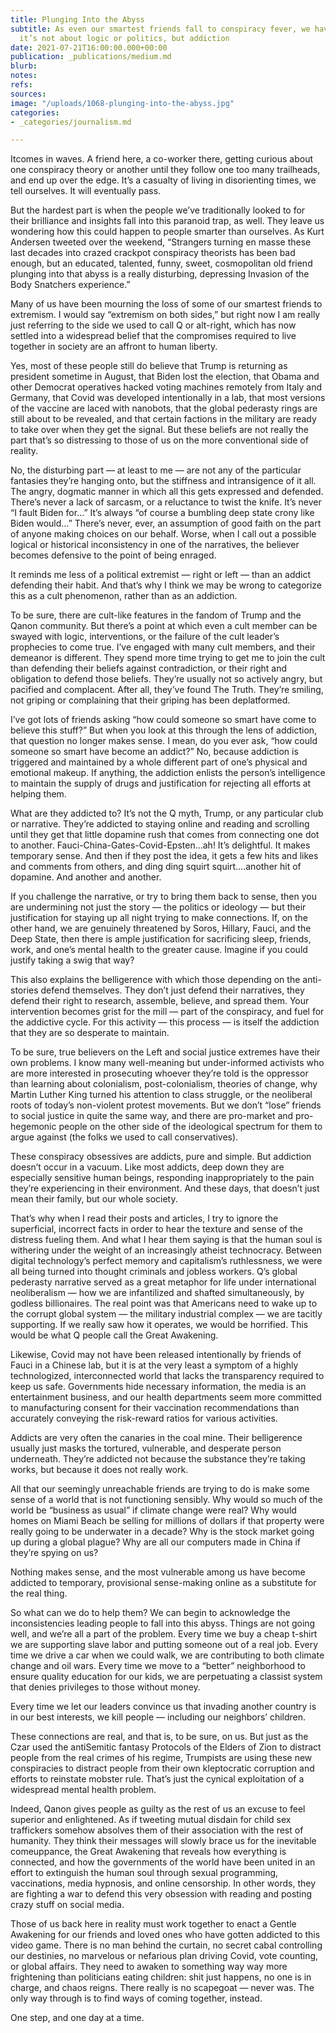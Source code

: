 ```yaml
---
title: Plunging Into the Abyss
subtitle: As even our smartest friends fall to conspiracy fever, we have to accept
  it’s not about logic or politics, but addiction
date: 2021-07-21T16:00:00.000+00:00
publication: _publications/medium.md
blurb: 
notes: 
refs: 
sources: 
image: "/uploads/1068-plunging-into-the-abyss.jpg"
categories:
- _categories/journalism.md

---
```

Itcomes in waves. A friend here, a co-worker there, getting curious about one conspiracy theory or another until they follow one too many trailheads, and end up over the edge. It’s a casualty of living in disorienting times, we tell ourselves. It will eventually pass.

But the hardest part is when the people we’ve traditionally looked to for their brilliance and insights fall into this paranoid trap, as well. They leave us wondering how this could happen to people smarter than ourselves. As Kurt Andersen tweeted over the weekend, “Strangers turning en masse these last decades into crazed crackpot conspiracy theorists has been bad enough, but an educated, talented, funny, sweet, cosmopolitan old friend plunging into that abyss is a really disturbing, depressing Invasion of the Body Snatchers experience.”

Many of us have been mourning the loss of some of our smartest friends to extremism. I would say “extremism on both sides,” but right now I am really just referring to the side we used to call Q or alt-right, which has now settled into a widespread belief that the compromises required to live together in society are an affront to human liberty.

Yes, most of these people still do believe that Trump is returning as president sometime in August, that Biden lost the election, that Obama and other Democrat operatives hacked voting machines remotely from Italy and Germany, that Covid was developed intentionally in a lab, that most versions of the vaccine are laced with nanobots, that the global pederasty rings are still about to be revealed, and that certain factions in the military are ready to take over when they get the signal. But these beliefs are not really the part that’s so distressing to those of us on the more conventional side of reality.

No, the disturbing part — at least to me — are not any of the particular fantasies they’re hanging onto, but the stiffness and intransigence of it all. The angry, dogmatic manner in which all this gets expressed and defended. There’s never a lack of sarcasm, or a reluctance to twist the knife. It’s never “I fault Biden for…” It’s always “of course a bumbling deep state crony like Biden would…” There’s never, ever, an assumption of good faith on the part of anyone making choices on our behalf. Worse, when I call out a possible logical or historical inconsistency in one of the narratives, the believer becomes defensive to the point of being enraged.

It reminds me less of a political extremist — right or left — than an addict defending their habit. And that’s why I think we may be wrong to categorize this as a cult phenomenon, rather than as an addiction.

To be sure, there are cult-like features in the fandom of Trump and the Qanon community. But there’s a point at which even a cult member can be swayed with logic, interventions, or the failure of the cult leader’s prophecies to come true. I’ve engaged with many cult members, and their demeanor is different. They spend more time trying to get me to join the cult than defending their beliefs against contradiction, or their right and obligation to defend those beliefs. They’re usually not so actively angry, but pacified and complacent. After all, they’ve found The Truth. They’re smiling, not griping or complaining that their griping has been deplatformed.

I’ve got lots of friends asking “how could someone so smart have come to believe this stuff?” But when you look at this through the lens of addiction, that question no longer makes sense. I mean, do you ever ask, “how could someone so smart have become an addict?” No, because addiction is triggered and maintained by a whole different part of one’s physical and emotional makeup. If anything, the addiction enlists the person’s intelligence to maintain the supply of drugs and justification for rejecting all efforts at helping them.

What are they addicted to? It’s not the Q myth, Trump, or any particular club or narrative. They’re addicted to staying online and reading and scrolling until they get that little dopamine rush that comes from connecting one dot to another. Fauci-China-Gates-Covid-Epsten…ah! It’s delightful. It makes temporary sense. And then if they post the idea, it gets a few hits and likes and comments from others, and ding ding squirt squirt….another hit of dopamine. And another and another.

If you challenge the narrative, or try to bring them back to sense, then you are undermining not just the story — the politics or ideology — but their justification for staying up all night trying to make connections. If, on the other hand, we are genuinely threatened by Soros, Hillary, Fauci, and the Deep State, then there is ample justification for sacrificing sleep, friends, work, and one’s mental health to the greater cause. Imagine if you could justify taking a swig that way?

This also explains the belligerence with which those depending on the anti-stories defend themselves. They don’t just defend their narratives, they defend their right to research, assemble, believe, and spread them. Your intervention becomes grist for the mill — part of the conspiracy, and fuel for the addictive cycle. For this activity — this process — is itself the addiction that they are so desperate to maintain.

To be sure, true believers on the Left and social justice extremes have their own problems. I know many well-meaning but under-informed activists who are more interested in prosecuting whoever they’re told is the oppressor than learning about colonialism, post-colonialism, theories of change, why Martin Luther King turned his attention to class struggle, or the neoliberal roots of today’s non-violent protest movements. But we don’t “lose” friends to social justice in quite the same way, and there are pro-market and pro-hegemonic people on the other side of the ideological spectrum for them to argue against (the folks we used to call conservatives).

These conspiracy obsessives are addicts, pure and simple. But addiction doesn’t occur in a vacuum. Like most addicts, deep down they are especially sensitive human beings, responding inappropriately to the pain they’re experiencing in their environment. And these days, that doesn’t just mean their family, but our whole society.

That’s why when I read their posts and articles, I try to ignore the superficial, incorrect facts in order to hear the texture and sense of the distress fueling them. And what I hear them saying is that the human soul is withering under the weight of an increasingly atheist technocracy. Between digital technology’s perfect memory and capitalism’s ruthlessness, we were all being turned into thought criminals and jobless workers. Q’s global pederasty narrative served as a great metaphor for life under international neoliberalism — how we are infantilized and shafted simultaneously, by godless billionaires. The real point was that Americans need to wake up to the corrupt global system — the military industrial complex — we are tacitly supporting. If we really saw how it operates, we would be horrified. This would be what Q people call the Great Awakening.

Likewise, Covid may not have been released intentionally by friends of Fauci in a Chinese lab, but it is at the very least a symptom of a highly technologized, interconnected world that lacks the transparency required to keep us safe. Governments hide necessary information, the media is an entertainment business, and our health departments seem more committed to manufacturing consent for their vaccination recommendations than accurately conveying the risk-reward ratios for various activities.

Addicts are very often the canaries in the coal mine. Their belligerence usually just masks the tortured, vulnerable, and desperate person underneath. They’re addicted not because the substance they’re taking works, but because it does not really work.

All that our seemingly unreachable friends are trying to do is make some sense of a world that is not functioning sensibly. Why would so much of the world be “business as usual” if climate change were real? Why would homes on Miami Beach be selling for millions of dollars if that property were really going to be underwater in a decade? Why is the stock market going up during a global plague? Why are all our computers made in China if they’re spying on us?

Nothing makes sense, and the most vulnerable among us have become addicted to temporary, provisional sense-making online as a substitute for the real thing.

So what can we do to help them? We can begin to acknowledge the inconsistencies leading people to fall into this abyss. Things are not going well, and we’re all a part of the problem. Every time we buy a cheap t-shirt we are supporting slave labor and putting someone out of a real job. Every time we drive a car when we could walk, we are contributing to both climate change and oil wars. Every time we move to a “better” neighborhood to ensure quality education for our kids, we are perpetuating a classist system that denies privileges to those without money. 

Every time we let our leaders convince us that invading another country is in our best interests, we kill people — including our neighbors’ children.

These connections are real, and that is, to be sure, on us. But just as the Czar used the antiSemitic fantasy Protocols of the Elders of Zion to distract people from the real crimes of his regime, Trumpists are using these new conspiracies to distract people from their own kleptocratic corruption and efforts to reinstate mobster rule. That’s just the cynical exploitation of a widespread mental health problem.

Indeed, Qanon gives people as guilty as the rest of us an excuse to feel superior and enlightened. As if tweeting mutual disdain for child sex traffickers somehow absolves them of their association with the rest of humanity. They think their messages will slowly brace us for the inevitable comeuppance, the Great Awakening that reveals how everything is connected, and how the governments of the world have been united in an effort to extinguish the human soul through sexual programming, vaccinations, media hypnosis, and online censorship. In other words, they are fighting a war to defend this very obsession with reading and posting crazy stuff on social media.

Those of us back here in reality must work together to enact a Gentle Awakening for our friends and loved ones who have gotten addicted to this video game. There is no man behind the curtain, no secret cabal controlling our destinies, no marvelous or nefarious plan driving Covid, vote counting, or global affairs. They need to awaken to something way way more frightening than politicians eating children: shit just happens, no one is in charge, and chaos reigns. There really is no scapegoat — never was. The only way through is to find ways of coming together, instead.

One step, and one day at a time.